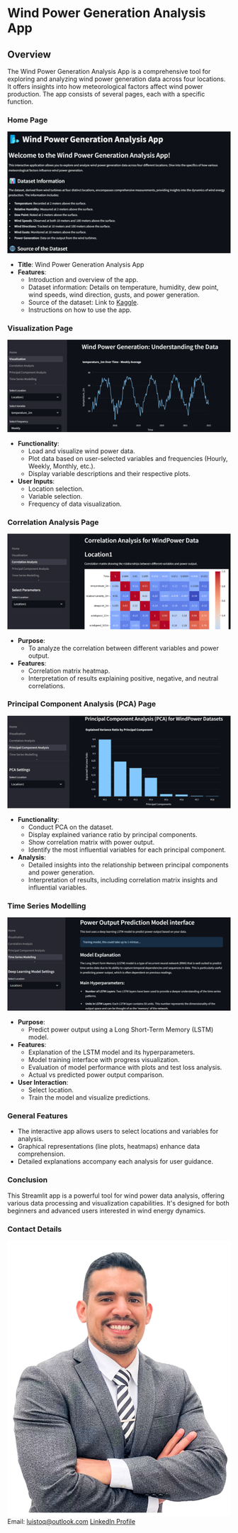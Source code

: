 # Wind Power Generation Analysis App

## Overview
The Wind Power Generation Analysis App is a comprehensive tool for exploring and analyzing wind power generation data across four locations. It offers insights into how meteorological factors affect wind power production. The app consists of several pages, each with a specific function.

### Home Page
![Home Page](screenshots/Home.png)
- **Title**: Wind Power Generation Analysis App
- **Features**:
  - Introduction and overview of the app.
  - Dataset information: Details on temperature, humidity, dew point, wind speeds, wind direction, gusts, and power generation.
  - Source of the dataset: Link to [Kaggle](https://www.kaggle.com/datasets/mubashirrahim/wind-power-generation-data-forecasting).
  - Instructions on how to use the app.

### Visualization Page
![Visualisation Page](screenshots/visualisation.png)
- **Functionality**: 
  - Load and visualize wind power data.
  - Plot data based on user-selected variables and frequencies (Hourly, Weekly, Monthly, etc.).
  - Display variable descriptions and their respective plots.
- **User Inputs**: 
  - Location selection.
  - Variable selection.
  - Frequency of data visualization.

### Correlation Analysis Page
![Correlation Analysis Page](screenshots/CorrelationAnalysis.png)
- **Purpose**: 
  - To analyze the correlation between different variables and power output.
- **Features**:
  - Correlation matrix heatmap.
  - Interpretation of results explaining positive, negative, and neutral correlations.

### Principal Component Analysis (PCA) Page
![PCA Page](screenshots/PCA.png)
- **Functionality**: 
  - Conduct PCA on the dataset.
  - Display explained variance ratio by principal components.
  - Show correlation matrix with power output.
  - Identify the most influential variables for each principal component.
- **Analysis**:
  - Detailed insights into the relationship between principal components and power generation.
  - Interpretation of results, including correlation matrix insights and influential variables.

### Time Series Modelling
![TSM Page](screenshots/TSM.png)
- **Purpose**: 
  - Predict power output using a Long Short-Term Memory (LSTM) model.
- **Features**:
  - Explanation of the LSTM model and its hyperparameters.
  - Model training interface with progress visualization.
  - Evaluation of model performance with plots and test loss analysis.
  - Actual vs predicted power output comparison.
- **User Interaction**: 
  - Select location.
  - Train the model and visualize predictions.

### General Features
- The interactive app allows users to select locations and variables for analysis.
- Graphical representations (line plots, heatmaps) enhance data comprehension.
- Detailed explanations accompany each analysis for user guidance.

### Conclusion
This Streamlit app is a powerful tool for wind power data analysis, offering various data processing and visualization capabilities. It's designed for both beginners and advanced users interested in wind energy dynamics.

### Contact Details
![Interested in similar applications?](screenshots/Designer.png)
Email: [luistoq@outlook.com](mailto:luistoq@outlook.com)
[LinkedIn Profile](https://www.linkedin.com/in/luis-toral-251007/)
